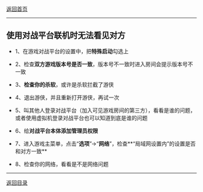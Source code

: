 [返回首页](./Home.md)

***
## 使用对战平台联机时无法看见对方

- 1、在游戏对战平台的设置中，把**特殊启动**勾选上

- 2、检查**双方游戏版本号是否一致**，版本号不一致时进入房间会提示版本号不一致

- 3、**检查你的杀软**，或许是杀软拦截了游侠

- 4、退出游侠，并且重新打开游侠，再试一次

- 5、叫其他人登录对战平台（加入可见游戏房间的第三方），看看是谁的问题，或者使用虚拟机登录对战平台也可以知道到底是谁的问题

- 6、给**对战平台本体添加管理员权限**

- 7、进入游戏主菜单，点击“**选项**”→“**网络**”，检查**“局域网设置内”的设置是否和对方一致**

- 8、检查你的网络，看看是不是网络问题



***

[返回目录](/QuestionNAnswer/index.md)
